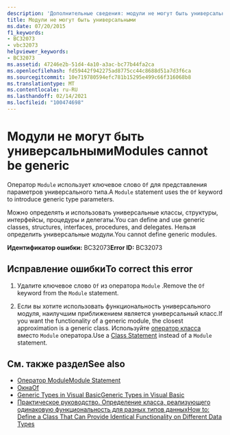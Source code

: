 ```yaml
---
description: 'Дополнительные сведения: модули не могут быть универсальными'
title: Модули не могут быть универсальными
ms.date: 07/20/2015
f1_keywords:
- BC32073
- vbc32073
helpviewer_keywords:
- BC32073
ms.assetid: 47246e2b-51d4-4a10-a3ac-bc77b44fa2ca
ms.openlocfilehash: fd59442f942275ad8775cc44c8688d51a7d3f6ca
ms.sourcegitcommit: 10e719780594efc781b15295e499c66f316068b8
ms.translationtype: MT
ms.contentlocale: ru-RU
ms.lasthandoff: 02/14/2021
ms.locfileid: "100474698"
---
```

# <a name="modules-cannot-be-generic"></a><span data-ttu-id="4534c-103">Модули не могут быть универсальными</span><span class="sxs-lookup"><span data-stu-id="4534c-103">Modules cannot be generic</span></span>

<span data-ttu-id="4534c-104">Оператор `Module` использует ключевое слово `Of` для представления параметров универсального типа.</span><span class="sxs-lookup"><span data-stu-id="4534c-104">A `Module` statement uses the `Of` keyword to introduce generic type parameters.</span></span>  
  
 <span data-ttu-id="4534c-105">Можно определять и использовать универсальные классы, структуры, интерфейсы, процедуры и делегаты.</span><span class="sxs-lookup"><span data-stu-id="4534c-105">You can define and use generic classes, structures, interfaces, procedures, and delegates.</span></span> <span data-ttu-id="4534c-106">Нельзя определить универсальные модули.</span><span class="sxs-lookup"><span data-stu-id="4534c-106">You cannot define generic modules.</span></span>  
  
 <span data-ttu-id="4534c-107">**Идентификатор ошибки:** BC32073</span><span class="sxs-lookup"><span data-stu-id="4534c-107">**Error ID:** BC32073</span></span>  
  
## <a name="to-correct-this-error"></a><span data-ttu-id="4534c-108">Исправление ошибки</span><span class="sxs-lookup"><span data-stu-id="4534c-108">To correct this error</span></span>  
  
1. <span data-ttu-id="4534c-109">Удалите ключевое слово `Of` из оператора `Module` .</span><span class="sxs-lookup"><span data-stu-id="4534c-109">Remove the `Of` keyword from the `Module` statement.</span></span>  
  
2. <span data-ttu-id="4534c-110">Если вы хотите использовать функциональность универсального модуля, наилучшим приближением является универсальный класс.</span><span class="sxs-lookup"><span data-stu-id="4534c-110">If you want the functionality of a generic module, the closest approximation is a generic class.</span></span> <span data-ttu-id="4534c-111">Используйте [оператор класса](../language-reference/statements/class-statement.md) вместо `Module` оператора.</span><span class="sxs-lookup"><span data-stu-id="4534c-111">Use a [Class Statement](../language-reference/statements/class-statement.md) instead of a `Module` statement.</span></span>  
  
## <a name="see-also"></a><span data-ttu-id="4534c-112">См. также раздел</span><span class="sxs-lookup"><span data-stu-id="4534c-112">See also</span></span>

- [<span data-ttu-id="4534c-113">Оператор Module</span><span class="sxs-lookup"><span data-stu-id="4534c-113">Module Statement</span></span>](../language-reference/statements/module-statement.md)
- [<span data-ttu-id="4534c-114">Окна</span><span class="sxs-lookup"><span data-stu-id="4534c-114">Of</span></span>](../language-reference/statements/of-clause.md)
- [<span data-ttu-id="4534c-115">Generic Types in Visual Basic</span><span class="sxs-lookup"><span data-stu-id="4534c-115">Generic Types in Visual Basic</span></span>](../programming-guide/language-features/data-types/generic-types.md)
- [<span data-ttu-id="4534c-116">Практическое руководство. Определение класса, реализующего одинаковую функциональность для разных типов данных</span><span class="sxs-lookup"><span data-stu-id="4534c-116">How to: Define a Class That Can Provide Identical Functionality on Different Data Types</span></span>](../programming-guide/language-features/data-types/how-to-define-a-class-that-can-provide-identical-functionality.md)

